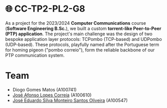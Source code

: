 # 🌐 CC-TP2-PL2-G8

As a project for the 2023/2024 **Computer Communications** course (**Software Engineering B.Sc.**), we built a custom **torrent-like Peer-to-Peer (PTP) application**. The project's main challenge was the design of two bespoke application layer protocols: TCPombo (TCP-based) and UDPombo (UDP-based). These protocols, playfully named after the Portuguese term for homing pigeon ("pombo correio"), form the reliable backbone of our PTP communication system.

# Team

- Diogo Gomes Matos (A100741)
- [José Afonso Lopes Correia](https://github.com/Ze-Limao) (A100610)
- [José Eduardo Silva Monteiro Santos Oliveira](https://github.com/Wally1906) (A100547)
